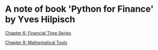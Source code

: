# A note of book 'Python for Finance' by Yves Hilpisch

[Chapter 6: Financial Time Series](PyforFin_Chapter6/PyforFin_Chaper6.md)

[Chapter 9: Mathematical Tools](PyforFin_Chapter9/PyforFin_Chapter9.md)
